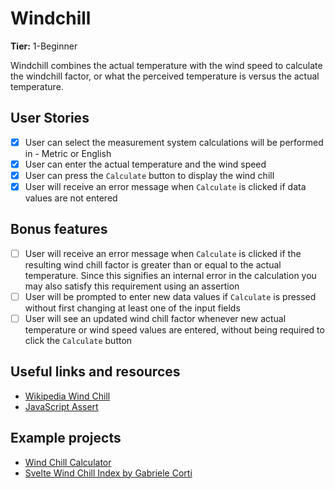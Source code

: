 # Windchill

**Tier:** 1-Beginner

Windchill combines the actual temperature with the wind speed to calculate
the windchill factor, or what the perceived temperature is versus the actual
temperature.

## User Stories

-   [x] User can select the measurement system calculations will be performed in - Metric or English
-   [x] User can enter the actual temperature and the wind speed
-   [x] User can press the `Calculate` button to display the wind chill
-   [x] User will receive an error message when `Calculate` is clicked if data values are not entered

## Bonus features

-   [ ] User will receive an error message when `Calculate` is clicked if the resulting wind chill factor is greater than or equal to the actual temperature. Since this signifies an internal error in the calculation you may also satisfy this requirement using an assertion
-   [ ] User will be prompted to enter new data values if `Calculate` is pressed without first changing at least one of the input fields
-   [ ] User will see an updated wind chill factor whenever new actual temperature or wind speed values are entered, without being required to click the `Calculate` button

## Useful links and resources

-   [Wikipedia Wind Chill](https://en.wikipedia.org/wiki/Wind_chill)
-   [JavaScript Assert](https://developer.mozilla.org/en-US/docs/Web/API/console/assert)

## Example projects

-   [Wind Chill Calculator](http://www.jsmadeeasy.com/javascripts/Calculators/Wind%20Chill%20Calculator/index.htm)
-   [Svelte Wind Chill Index by Gabriele Corti](https://codepen.io/borntofrappe/pen/WNNrrJg)